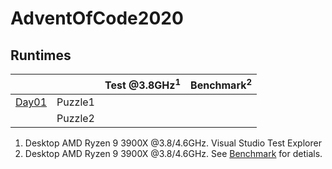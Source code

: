 # AdventOfCode2020

## Runtimes
|                                |         | Test @3.8GHz<sup>1</sup> | Benchmark<sup>2</sup> |
|--------------------------------|---------|-------------------------:|----------------------:|
| [Day01](AdventOfCode/Day01.cs) | Puzzle1 |                          |                       |
|                                | Puzzle2 |                          |                       |
<!-- 
| [Day02](AdventOfCode/Day02.cs) | Puzzle1 |                          |                       |
|                                | Puzzle2 |                          |                       |
| [Day03](AdventOfCode/Day03.cs) | Puzzle1 |                          |                       |
|                                | Puzzle2 |                          |                       |
| [Day04](AdventOfCode/Day04.cs) | Puzzle1 |                          |                       |
|                                | Puzzle2 |                          |                       |
| [Day05](AdventOfCode/Day05.cs) | Puzzle1 |                          |                       |
|                                | Puzzle2 |                          |                       |
| [Day06](AdventOfCode/Day06.cs) | Puzzle1 |                          |                       |
|                                | Puzzle2 |                          |                       |
| [Day07](AdventOfCode/Day07.cs) | Puzzle1 |                          |                       |
|                                | Puzzle2 |                          |                       | 
-->


1) Desktop AMD Ryzen 9 3900X @3.8/4.6GHz. Visual Studio Test Explorer
2) Desktop AMD Ryzen 9 3900X @3.8/4.6GHz. See [Benchmark](Benchmark.md) for detials.